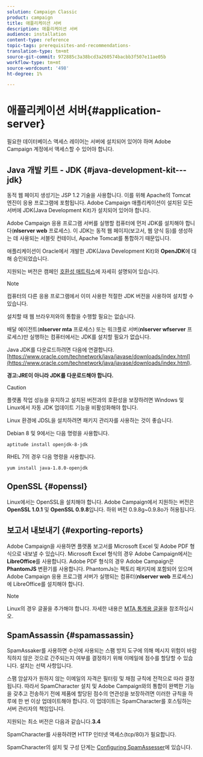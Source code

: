 ```yaml
---
solution: Campaign Classic
product: campaign
title: 애플리케이션 서버
description: 애플리케이션 서버
audience: installation
content-type: reference
topic-tags: prerequisites-and-recommendations-
translation-type: tm+mt
source-git-commit: 972885c3a38bcd3a260574bacbb3f507e11ae05b
workflow-type: tm+mt
source-wordcount: '498'
ht-degree: 1%

---
```



# 애플리케이션 서버{#application-server}

필요한 데이터베이스 액세스 레이어는 서버에 설치되어 있어야 하며 Adobe Campaign 계정에서 액세스할 수 있어야 합니다.

## Java 개발 키트 - JDK {#java-development-kit---jdk}

동적 웹 페이지 생성기는 JSP 1.2 기술을 사용합니다. 이를 위해 Apache의 Tomcat 엔진이 응용 프로그램에 포함됩니다. Adobe Campaign 애플리케이션이 설치된 모든 서버에 JDK(Java Development Kit)가 설치되어 있어야 합니다.

Adobe Campaign 응용 프로그램 서버를 실행할 컴퓨터에 먼저 JDK를 설치해야 합니다(**nlserver web** 프로세스). 이 JDK는 동적 웹 페이지(보고서, 웹 양식 등)를 생성하는 데 사용되는 서블릿 컨테이너, Apache Tomcat를 통합하기 때문입니다.

애플리케이션이 Oracle에서 개발한 JDK(Java Development Kit)와 **OpenJDK**&#x200B;에 대해 승인되었습니다.

지원되는 버전은 캠페인 [호환성 매트릭스](../../rn/using/compatibility-matrix.md)에 자세히 설명되어 있습니다.

>[!NOTE]
>
>컴퓨터의 다른 응용 프로그램에서 이미 사용한 적절한 JDK 버전을 사용하여 설치할 수 있습니다.
>  
>설치할 때 웹 브라우저와의 통합을 수행할 필요는 없습니다.
>
>배달 에이전트(**nlserver mta** 프로세스) 또는 워크플로 서버(**nlserver wfserver** 프로세스)만 실행하는 컴퓨터에서는 JDK를 설치할 필요가 없습니다.

Java JDK를 다운로드하려면 다음에 연결합니다.[https://www.oracle.com/technetwork/java/javase/downloads/index.html](https://www.oracle.com/technetwork/java/javase/downloads/index.html).

**경고:JRE이 아니라 JDK를 다운로드해야 합니다.**

>[!CAUTION]
>
>플랫폼 작업 성능을 유지하고 설치된 버전과의 호환성을 보장하려면 Windows 및 Linux에서 자동 JDK 업데이트 기능을 비활성화해야 합니다.

Linux 환경에 JDSL을 설치하려면 패키지 관리자를 사용하는 것이 좋습니다.

Debian 8 및 9에서는 다음 명령을 사용합니다.

```
aptitude install openjdk-8-jdk
```

RHEL 7의 경우 다음 명령을 사용합니다.

```
yum install java-1.8.0-openjdk
```

## OpenSSL {#openssl}

Linux에서는 OpenSSL을 설치해야 합니다. Adobe Campaign에서 지원하는 버전은 **OpenSSL 1.0.1** 및 **OpenSSL 0.9.8**&#x200B;입니다. 하위 버전 0.9.8g~0.9.8o가 허용됩니다.

## 보고서 내보내기 {#exporting-reports}

Adobe Campaign을 사용하면 플랫폼 보고서를 Microsoft Excel 및 Adobe PDF 형식으로 내보낼 수 있습니다. Microsoft Excel 형식의 경우 Adobe Campaign에서는 **LibreOffice**&#x200B;를 사용합니다. Adobe PDF 형식의 경우 Adobe Campaign은 **PhantomJS** 변환기를 사용합니다. PhantomJs는 팩토리 패키지에 포함되어 있으며 Adobe Campaign 응용 프로그램 서버가 실행되는 컴퓨터(**nlserver web** 프로세스)에 LibreOffice를 설치해야 합니다.

>[!NOTE]
>
>Linux의 경우 글꼴을 추가해야 합니다. 자세한 내용은 [MTA 통계용 글꼴](../../installation/using/prerequisites-of-campaign-installation-in-linux.md#fonts-for-mta-statistics)을 참조하십시오.

## SpamAssassin {#spamassassin}

SpamAssaker를 사용하면 수신에 사용되는 스팸 방지 도구에 의해 메시지 위험이 바람직하지 않은 것으로 간주되는지 여부를 결정하기 위해 이메일에 점수를 할당할 수 있습니다. 설치는 선택 사항입니다.

스팸 암살자가 원하지 않는 이메일의 자격은 필터링 및 채점 규칙에 전적으로 따라 결정됩니다. 따라서 SpamCharacter 설치 및 Adobe Campaign와의 통합이 완벽한 기능을 갖추고 전송하기 전에 제품에 할당된 점수의 연관성을 보장하려면 이러한 규칙을 하루에 한 번 이상 업데이트해야 합니다. 이 업데이트는 SpamCharacter를 호스팅하는 서버 관리자의 책임입니다.

지원되는 최소 버전은 다음과 같습니다.**3.4**

SpamCharacter를 사용하려면 HTTP 인터넷 액세스(tcp/80)가 필요합니다.

SpamCharacter의 설치 및 구성 단계는 [Configuring SpamAssesser](../../installation/using/configuring-spamassassin.md)에 있습니다.
